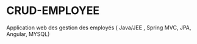 # CRUD-EMPLOYEE
Application web des gestion des employés ( Java/JEE , Spring MVC, JPA, Angular, MYSQL) 
